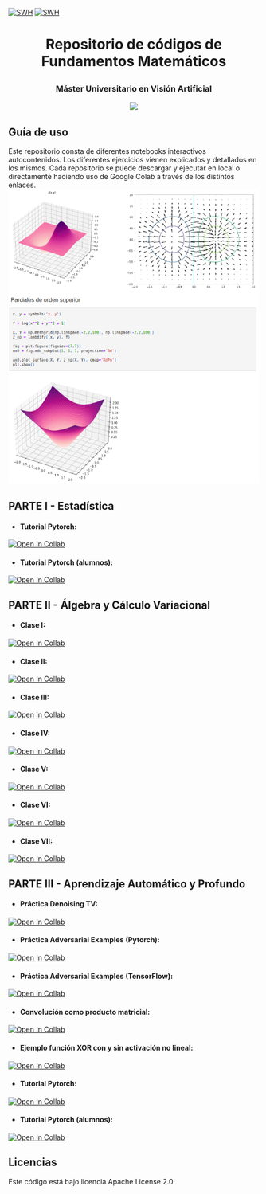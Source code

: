 [![SWH](https://archive.softwareheritage.org/badge/origin/https://github.com/rollervan/FunMat/)](https://archive.softwareheritage.org/browse/origin/?origin_url=https://github.com/rollervan/FunMat)
[![SWH](https://archive.softwareheritage.org/badge/swh:1:dir:57c9e9851d8ac4289c2dd9cfadbbf0160ae4c910/)](https://archive.softwareheritage.org/swh:1:dir:57c9e9851d8ac4289c2dd9cfadbbf0160ae4c910;origin=https://github.com/rollervan/FunMat;visit=swh:1:snp:4cc3c4e3df9832e25d5039fa0364ffb8fa7eac79;anchor=swh:1:rev:1e226b41c35b6893907a97c5348787329654e6ec)

# <p style="text-align: center;">Repositorio de códigos de Fundamentos Matemáticos</p>

       
### <p align="center">Máster Universitario en Visión Artificial</p>

        
<p align="center"><a href="https://mastervisionartificial.es/" align="center">
  <img src="https://mastervisionartificial.es/wp-content/uploads/2019/03/cropped-logotipo-1.png">
</a></p>



## Guía de uso 

Este repositorio consta de diferentes notebooks interactivos autocontenidos. Los diferentes ejercicios vienen explicados y detallados en los mismos.
Cada repositorio se puede descargar y ejecutar en local o directamente haciendo uso de Google Colab a través de los distintos enlaces.
![](ejemplo.png)

## PARTE I - Estadística

* #### Tutorial Pytorch:
[![Open In Collab](https://colab.research.google.com/assets/colab-badge.svg)](https://githubtocolab.com/rollervan/FunMat/blob/main/Parte_I/TUTORIAL_PYTORCH.ipynb)

* #### Tutorial Pytorch (alumnos):
[![Open In Collab](https://colab.research.google.com/assets/colab-badge.svg)](https://githubtocolab.com/rollervan/FunMat/blob/main/Parte_I/TUTORIAL_PYTORCH_alumnos.ipynb)

## PARTE II - Álgebra y Cálculo Variacional

* #### Clase I:
[![Open In Collab](https://colab.research.google.com/assets/colab-badge.svg)](https://githubtocolab.com/rollervan/FunMat/blob/main/Parte_II/Clase%20I.ipynb)


* #### Clase II: 
[![Open In Collab](https://colab.research.google.com/assets/colab-badge.svg)](https://githubtocolab.com/rollervan/FunMat/blob/main/Parte_II/Clase%20II.ipynb)


* #### Clase III: 
[![Open In Collab](https://colab.research.google.com/assets/colab-badge.svg)](https://githubtocolab.com/rollervan/FunMat/blob/main/Parte_II/Clase%20III.ipynb)


* #### Clase IV: 
[![Open In Collab](https://colab.research.google.com/assets/colab-badge.svg)](https://githubtocolab.com/rollervan/FunMat/blob/main/Parte_II/Clase%20IV.ipynb)

* #### Clase V: 
[![Open In Collab](https://colab.research.google.com/assets/colab-badge.svg)](https://githubtocolab.com/rollervan/FunMat/blob/main/Parte_II/Clase%20V.ipynb)


* #### Clase VI: 
[![Open In Collab](https://colab.research.google.com/assets/colab-badge.svg)](https://githubtocolab.com/rollervan/FunMat/blob/main/Parte_II/Clase%20VI.ipynb)


* #### Clase VII: 
[![Open In Collab](https://colab.research.google.com/assets/colab-badge.svg)](https://githubtocolab.com/rollervan/FunMat/blob/main/Parte_II/Clase%20VII.ipynb)


## PARTE III - Aprendizaje Automático y Profundo

* #### Práctica Denoising TV: 
[![Open In Collab](https://colab.research.google.com/assets/colab-badge.svg)](https://githubtocolab.com/rollervan/FunMat/blob/main/Parte_III/Práctica_TV_TF2.ipynb)


* #### Práctica Adversarial Examples (Pytorch):
[![Open In Collab](https://colab.research.google.com/assets/colab-badge.svg)](https://githubtocolab.com/rollervan/FunMat/blob/main/Parte_III/Práctica_Adversarial_Examples_Pytorch.ipynb)

* #### Práctica Adversarial Examples (TensorFlow):
[![Open In Collab](https://colab.research.google.com/assets/colab-badge.svg)](https://githubtocolab.com/rollervan/FunMat/blob/main/Parte_III/Práctica_Adversarial_Examples_TensorFlow.ipynb)

* #### Convolución como producto matricial: 
[![Open In Collab](https://colab.research.google.com/assets/colab-badge.svg)](https://githubtocolab.com/rollervan/FunMat/blob/main/Parte_III/Convolution%20as%20a%20Matrix%20Product.ipynb)

* #### Ejemplo función XOR con y sin activación no lineal:
[![Open In Collab](https://colab.research.google.com/assets/colab-badge.svg)](https://githubtocolab.com/rollervan/FunMat/blob/main/Parte_III/XOR_example.ipynb)

* #### Tutorial Pytorch:
[![Open In Collab](https://colab.research.google.com/assets/colab-badge.svg)](https://githubtocolab.com/rollervan/FunMat/blob/main/Parte_I/TUTORIAL_PYTORCH.ipynb)

* #### Tutorial Pytorch (alumnos):
[![Open In Collab](https://colab.research.google.com/assets/colab-badge.svg)](https://githubtocolab.com/rollervan/FunMat/blob/main/Parte_I/TUTORIAL_PYTORCH_alumnos.ipynb)


## Licencias
Este código está bajo licencia Apache License 2.0.